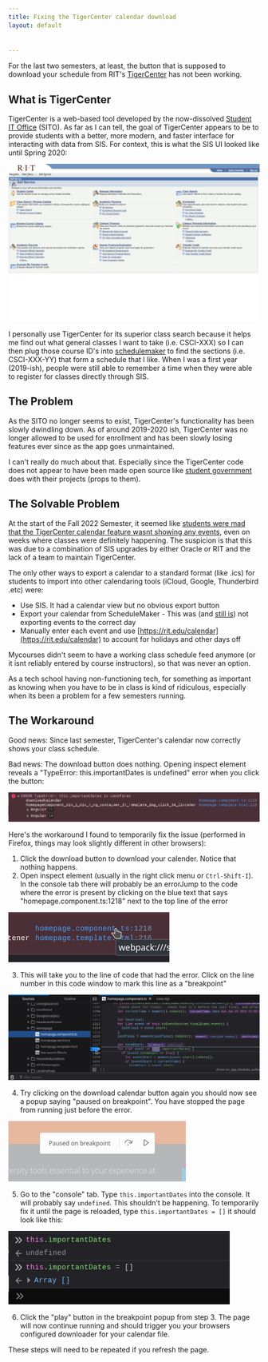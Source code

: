 ```yaml
---
title: Fixing the TigerCenter calendar download
layout: default


---
```

For the last two semesters, at least, the button that is supposed to download your schedule from RIT's [TigerCenter](https://tigercenter.rit.edu) has not been working.

## What is TigerCenter
TigerCenter is a web-based tool developed by the now-dissolved [Student IT Office](https://web.archive.org/web/20220907234336/https://www.rit.edu/its/sito/) (SITO). As far as I can tell, the goal of TigerCenter appears to be to provide students with a better, more modern, and faster interface for interacting with data from SIS. For context, this is what the SIS UI looked like until Spring 2020:

![A screenshot of the old RIT PeopleSoft SIS interface](./assers/img/../../assets/img/tc-calendars/peoplesoft-sis.png)

I personally use TigerCenter for its superior class search because it helps me find out what general classes I want to take (i.e. CSCI-XXX) so I can then plug those course ID's into [schedulemaker](https://schedule.csh.rit.edu/) to find the sections (i.e. CSCI-XXX-YY) that form a schedule that I like. When I was a first year (2019-ish), people were still able to remember a time when they were able to register for classes directly through SIS. 

## The Problem

As the SITO no longer seems to exist, TigerCenter's functionality has been slowly dwindling down. As of around 2019-2020 ish, TigerCenter was no longer allowed to be used for enrollment and has been slowly losing features ever since as the app goes unmaintained.

I can't really do much about that. Especially since the TigerCenter code does not appear to have been made open source like [student government](https://github.com/ritstudentgovernment/) does with their projects (props to them).

## The Solvable Problem

At the start of the Fall 2022 Semester, it seemed like [students were mad that the TigerCenter calendar feature wasnt showing any events](https://pawprints.rit.edu/?p=3525), even on weeks where classes were definitely happening. The suspicion is that this was due to a combination of SIS upgrades by either Oracle or RIT and the lack of a team to maintain TigerCenter.

The only other ways to export a calendar to a standard format (like .ics) for students to import into other calendaring tools (iCloud, Google, Thunderbird .etc) were:

- Use SIS. It had a calendar view but no obvious export button
- Export your calendar from ScheduleMaker - This was (and [still is](https://github.com/ComputerScienceHouse/schedulemaker/issues/310)) not exporting events to the correct day
- Manually enter each event and use [https://rit.edu/calendar](https://rit.edu/calendar) to account for holidays and other days off

Mycourses didn't seem to have a working class schedule feed anymore (or it isnt reliably entered by course instructors), so that was never an option.

As a tech school having non-functioning tech, for something as important as knowing when you have to be in class is kind of ridiculous, especially when its been a problem for a few semesters running.


## The Workaround

Good news: Since last semester, TigerCenter's calendar now correctly shows your class schedule.

Bad news: The download button does nothing. Opening inspect element reveals a "TypeError: this.importantDates is undefined" error when you click the button:

![TigerCenter shows "TypeError: this.importantDates is undefined" error when trying to download schedules](./assets/img/tc-calendars/errors.png)

Here's the workaround I found to temporarily fix the issue (performed in Firefox, things may look slightly different in other browsers):

1. Click the download button to download your calender. Notice that nothing happens.
2. Open inspect element (usually in the right click menu or `Ctrl-Shift-I`). In the console tab there will probably be an errorJump to the code where the error is present by clicking on the blue text that says "homepage.component.ts:1218" next to the top line of the error

![Clicking on "homepage.component.ts:1218" in inspect element](./assets/img/tc-calendars/jump-to-line.png)

3. This will take you to the line of code that had the error. Click on the line number in this code window to mark this line as a "breakpoint"

![Marking the line as a breakpoint by clicking the line number](./assets/img/tc-calendars/set-breakpoint.png)

4. Try clicking on the download calendar button again you should now see a popup saying "paused on breakpoint". You have stopped the page from running just before the error.

![The popup that says "paused on breakpoint"](./assets/img/tc-calendars/paused-on-breakpoint.png)

5. Go to the "console" tab. Type `this.importantDates` into the console. It will probably say `undefined`. This shouldn't be happening. To temporarily fix it until the page is reloaded, type `this.importantDates = []` it should look like this:

![using the console to temporarily fix the error](./assets/img/tc-calendars/set-value.png)

6. Click the "play" button in the breakpoint popup from step 3. The page will now continue running and should trigger you your browsers configured downloader for your calendar file.

These steps will need to be repeated if you refresh the page.

